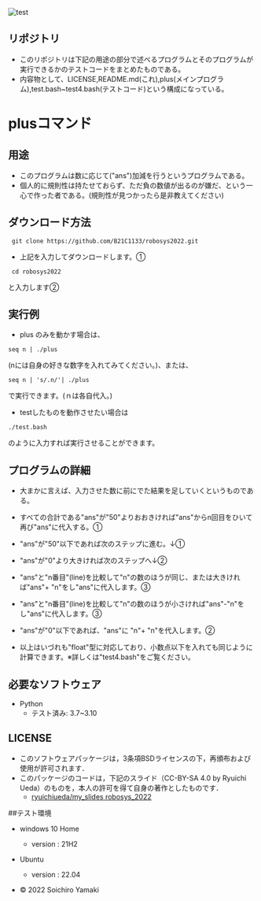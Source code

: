 ![test]([(https://github.com/B21C1133/robosys/actions/workflows/test.yml/badge.svg)])

## リポジトリ
* このリポジトリは下記の用途の部分で述べるプログラムとそのプログラムが実行できるかのテストコードをまとめたものである。
* 内容物として、LICENSE,README.md(これ),plus(メインプログラム),test.bash~test4.bash(テストコード)という構成になっている。

# plusコマンド

## 用途
* このプログラムは数に応じて("ans")加減を行うというプログラムである。
* 個人的に規則性は持たせておらず、ただ負の数値が出るのが嫌だ、という一心で作った者である。(規則性が見つかったら是非教えてください)
## ダウンロード方法
```
 git clone https://github.com/B21C1133/robosys2022.git
```

* 上記を入力してダウンロードします。①
```
 cd robosys2022 
```
と入力します②

## 実行例
* plus のみを動かす場合は、
``` 
seq n | ./plus
```
(nには自身の好きな数字を入れてみてください。)、または、
```
seq n | 's/.n/'| ./plus 
```
で実行できます。(ｎは各自代入。)
* testしたものを動作させたい場合は 
```
./test.bash
```
のように入力すれば実行させることができます。


## プログラムの詳細
* 大まかに言えば、入力させた数に前にでた結果を足していくというものである。
* すべての合計である"ans"が"50"よりおおきければ"ans"からn回目をひいて再び"ans"に代入する。①
* "ans"が"50"以下であれば次のステップに進む。↓①
* "ans"が"0"より大きければ次のステップへ↓②
* "ans"と"n番目"(line)を比較して"n"の数のほうが同じ、または大きければ"ans"+ "n"をし"ans"に代入します。③

* "ans"と"n番目"(line)を比較して"n"の数のほうが小さければ"ans"-"n"をし"ans"に代入します。③

* "ans"が"0"以下であれば、"ans"に "n"+ "n"を代入します。②
* 以上はいづれも"float"型に対応しており、小数点以下を入れても同じように計算できます。※詳しくは"test4.bash"をご覧ください。
## 必要なソフトウェア
* Python
  * テスト済み: 3.7~3.10
## LICENSE
 * このソフトウェアパッケージは，3条項BSDライセンスの下，再頒布および使用が許可されます．
  * このパッケージのコードは，下記のスライド（CC-BY-SA 4.0 by Ryuichi Ueda）のものを，本人の許可を得て自身の著作としたものです．
      * [ryuichiueda/my_slides robosys_2022](https://github.com/ryuichiueda/my_slides/tree/master/robosys_2022)
 
##テスト環境
 * windows 10 Home
   * version : 21H2
 * Ubuntu
   * version : 22.04

  * © 2022 Soichiro Yamaki
